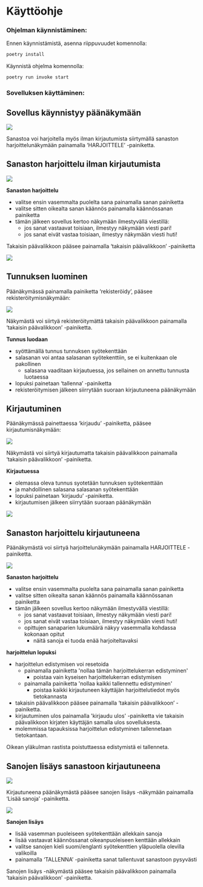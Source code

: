 # Käyttöohje

### Ohjelman käynnistäminen:

Ennen käynnistämistä, asenna riippuvuudet komennolla:

```bash
poetry install
```

Käynnistä ohjelma komennolla:

```bash
poetry run invoke start
```

### Sovelluksen käyttäminen:

## Sovellus käynnistyy päänäkymään

![](./kuvat/main.png)

Sanastoa voi harjoitella myös ilman kirjautumista siirtymällä sanaston harjoittelunäkymään painamalla ‘HARJOITTELE’ -painiketta.

## Sanaston harjoittelu ilman kirjautumista

![](./kuvat/practice.png)

**Sanaston harjoittelu**
- valitse ensin vasemmalta puolelta sana painamalla sanan painiketta
- valitse sitten oikealta sanan käännös painamalla käännössanan painiketta
- tämän jälkeen sovellus kertoo näkymään ilmestyvällä viestillä:
    - jos sanat vastaavat toisiaan, ilmestyy näkymään viesti pari! 
    - jos sanat eivät vastaa toisiaan, ilmestyy näkymään viesti huti!

Takaisin päävalikkoon pääsee painamalla ‘takaisin päävalikkoon’ -painiketta

![](./kuvat/main.png)


## Tunnuksen luominen

Päänäkymässä painamalla painiketta ‘rekisteröidy’, pääsee rekisteröitymisnäkymään:

![](./kuvat/register.png)

Näkymästä voi siirtyä rekisteröitymättä takaisin päävalikkoon painamalla
‘takaisin päävalikkoon’ -painiketta.

**Tunnus luodaan** 
- syöttämällä tunnus tunnuksen syötekenttään
- salasanan voi antaa salasanan syötekenttiin, se ei kuitenkaan ole pakollinen 
    - salasana vaaditaan kirjautuessa, jos sellainen on annettu tunnusta luotaessa
- lopuksi painetaan ‘tallenna’ -painiketta
- rekisteröitymisen jälkeen siirrytään suoraan kirjautuneena päänäkymään

## Kirjautuminen

Päänäkymässä painettaessa ‘kirjaudu’ -painiketta, pääsee kirjautumisnäkymään:

![](./kuvat/login.png)

Näkymästä voi siirtyä kirjautumatta takaisin päävalikkoon painamalla
‘takaisin päävalikkoon’ -painiketta.

**Kirjautuessa** 
- olemassa oleva tunnus syotetään tunnuksen syötekenttään 
- ja mahdollinen salasana salasanan syötekenttään
- lopuksi painetaan ‘kirjaudu’ -painiketta.
- kirjautumisen jälkeen siirrytään suoraan päänäkymään

![](./kuvat/loginmain.png)

## Sanaston harjoittelu kirjautuneena

Päänäkymästä voi siirtyä harjoittelunäkymään painamalla HARJOITTELE -painiketta.

![](./kuvat/loginpractice.png)

**Sanaston harjoittelu**
- valitse ensin vasemmalta puolelta sana painamalla sanan painiketta
- valitse sitten oikealta sanan käännös painamalla käännössanan painiketta
- tämän jälkeen sovellus kertoo näkymään ilmestyvällä viestillä:
    - jos sanat vastaavat toisiaan, ilmestyy näkymään viesti pari! 
    - jos sanat eivät vastaa toisiaan, ilmestyy näkymään viesti huti!
    - opittujen sanaparien lukumäärä näkyy vasemmalla kohdassa kokonaan opitut
        - näitä sanoja ei tuoda enää harjoiteltavaksi

**harjoittelun lopuksi**
- harjoittelun edistymisen voi resetoida
    - painamalla painiketta 'nollaa tämän harjoittelukerran edistyminen'
        - poistaa vain kyseisen harjoittelukerran edistymisen
    - painamalla painiketta 'nollaa kaikki tallennettu edistyminen'
        - poistaa kaikki kirjautuneen käyttäjän harjoittelutiedot myös tietokannasta
- takaisin päävalikkoon pääsee painamalla ‘takaisin päävalikkoon’ -painiketta.
- kirjautuminen ulos painamalla 'kirjaudu ulos' -painiketta vie takaisin päävalikkoon
kirjaten käyttäjän samalla ulos sovelluksesta.
- molemmissa tapauksissa harjoittelun edistyminen tallennetaan tietokantaan.

Oikean yläkulman rastista poistuttaessa edistymistä ei tallenneta.

## Sanojen lisäys sanastoon kirjautuneena

![](./kuvat/loginmain.png)

Kirjautuneena päänäkymästä pääsee sanojen lisäys -näkymään painamalla ‘Lisää sanoja’ -painiketta.


![](./kuvat/addwords.png)

**Sanojen lisäys**
- lisää vasemman puoleiseen syötekenttään allekkain sanoja
- lisää vastaavat käännössanat oikeanpuoleiseen kenttään allekkain
- valitse sanojen kieli suomi/englanti syötekenttien yläpuolella olevilla valikoilla
- painamalla ‘TALLENNA’ -painiketta sanat tallentuvat sanastoon pysyvästi

Sanojen lisäys -näkymästä pääsee takaisin päävalikkoon painamalla ‘takaisin päävalikkoon’ -painiketta.
